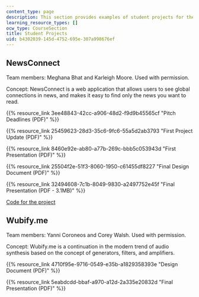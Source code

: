 ```yaml
---
content_type: page
description: This section provides examples of student projects for the course.
learning_resource_types: []
ocw_type: CourseSection
title: Student Projects
uid: b4302039-145d-4752-695e-307a998676ef
---
```


NewsConnect
-----------

Team members: Meghana Bhat and Karleigh Moore. Used with permission.

Concept: NewsConnect is a web application that allows users to see global connections in news, and makes it easy to find only the news you want to read.

{{% resource_link 3ee48843-42cc-a906-48d2-f9d9b45565cf "Pitch Deadlines (PDF)" %}}

{{% resource_link 25459623-28d3-35c6-9fc6-55a5d2ab3793 "First Project Update (PDF)" %}}

{{% resource_link 8460e92e-ab80-a77b-269c-bbb5c053943d "First Presentation (PDF)" %}}

{{% resource_link 25504f2e-51f3-8060-1950-c61455df8227 "Final Design Document (PDF)" %}}

{{% resource_link 32494608-7c1b-8049-9830-a2497752e45f "Final Presentation (PDF - 3.1MB)" %}}

[Code for the project](https://github.com/mbhatg/ConnectTheNews)

Wubify.me
---------

Team members: Yanni Coroneos and Corey Walsh. Used with permission.

Concept: Wubify.me is a continuation in the modern trend of audio synthesis based on the concept of generators, filters, and amplifiers.  

{{% resource_link 4710f95e-9716-0549-e35b-a1829358393e "Design Document (PDF)" %}}

{{% resource_link 5eabdcdd-bbaf-a970-a12d-2a335e20832d "Final Presentation (PDF)" %}}